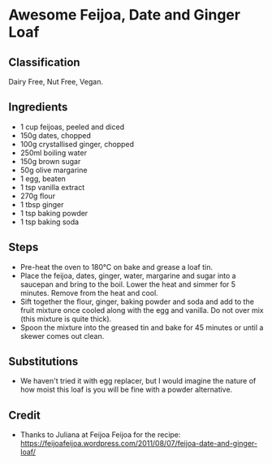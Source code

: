 # Awesome Feijoa, Date and Ginger Loaf

## Classification
Dairy Free, Nut Free, Vegan.

## Ingredients
- 1 cup feijoas, peeled and diced
- 150g dates, chopped
- 100g crystallised ginger, chopped
- 250ml boiling water
- 150g brown sugar
- 50g olive margarine
- 1 egg, beaten
- 1 tsp vanilla extract
- 270g flour
- 1 tbsp ginger
- 1 tsp baking powder
- 1 tsp baking soda

## Steps
- Pre-heat the oven to 180°C on bake and grease a loaf tin.
- Place the feijoa, dates, ginger, water, margarine and sugar into a saucepan and bring to the boil. Lower the heat and simmer for 5 minutes. Remove from the heat and cool.
- Sift together the flour, ginger, baking powder and soda and add to the fruit mixture once cooled along with the egg and vanilla. Do not over mix (this mixture is quite thick).
- Spoon the mixture into the greased tin and bake for 45 minutes or until a skewer comes out clean.

## Substitutions

- We haven't tried it with egg replacer, but I would imagine the nature of how moist this loaf is you will be fine with a powder alternative.

## Credit

- Thanks to Juliana at Feijoa Feijoa for the recipe: https://feijoafeijoa.wordpress.com/2011/08/07/feijoa-date-and-ginger-loaf/
